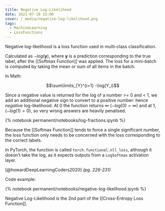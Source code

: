 ```yaml
---
title: Negative Log-Likelihood
date: 2021-07-10 15:00
cover: /_media/negative-log-likelihood.png
tags:
  - MachineLearning
  - LossFunctions
---
```


Negative log-likelihood is a loss function used in multi-class classification.

Calculated as $-log(\textbf{y})$, where $\textbf{y}$ is a prediction corresponding to the true label, after the [[Softmax Function]] was applied. The loss for a mini-batch is computed by taking the mean or sum of all items in the batch.

In Math:

$$\sum\limits_{Y}^{i=1} -\log(Y_i)$$

Since a negative value is returned for the log of a number >= 0 and < 1, we add an additional negative sign to convert to a positive number: hence *negative* log-likelihood. At 0 the function returns $\infty$ ($-log(0)=\infty$) and at 1, ($-log(1)=0$), so very wrong answers are heavily penalised.

{% notebook permanent/notebooks/log-fractions.ipynb %}

Because the [[Softmax Function]] tends to force a single significant number, the loss function only needs to be concerned with the loss corresponding to the correct labels.

In PyTorch, the function is called `torch.functional.nll_loss`, although it doesn't take the log, as it expects outputs from a `LogSoftmax` activation layer.

 [@howardDeepLearningCoders2020] *(pg. 226-231)*

Code example:

{% notebook permanent/notebooks/negative-log-likelihood.ipynb %}

Negative Log-Likelihood is the 2nd part of the [[Cross-Entropy Loss Function]].